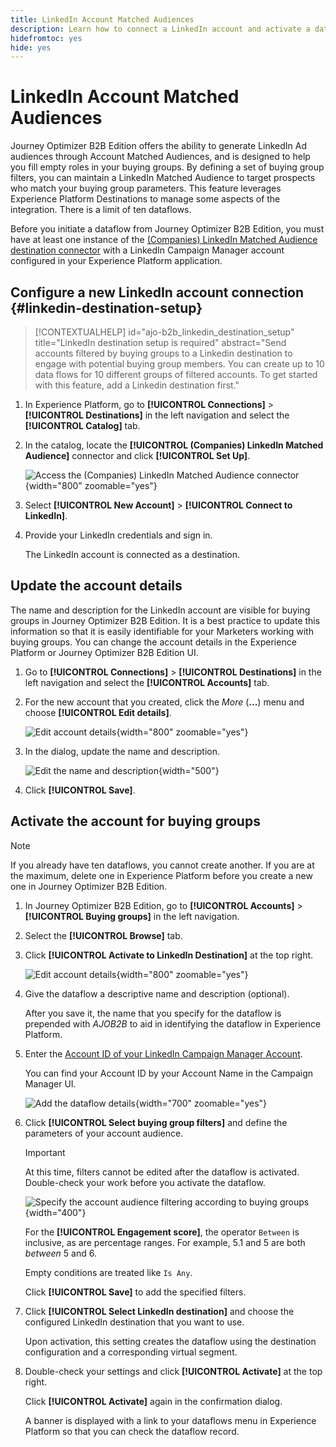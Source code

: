 ```yaml
---
title: LinkedIn Account Matched Audiences
description: Learn how to connect a LinkedIn account and activate a dataflow for buying groups.
hidefromtoc: yes
hide: yes
---
```

# LinkedIn Account Matched Audiences

Journey Optimizer B2B Edition offers the ability to generate LinkedIn Ad audiences through Account Matched Audiences, and is designed to help you fill empty roles in your buying groups. By defining a set of buying group filters, you can maintain a LinkedIn Matched Audience to target prospects who match your buying group parameters. This feature leverages Experience Platform Destinations to manage some aspects of the integration. There is a limit of ten dataflows.

Before you initiate a dataflow from Journey Optimizer B2B Edition, you must have at least one instance of the [(Companies) LinkedIn Matched Audience destination connector](https://experienceleague.adobe.com/en/docs/experience-platform/destinations/catalog/social/linkedin#connect) with a LinkedIn Campaign Manager account configured in your Experience Platform application.

## Configure a new LinkedIn account connection {#linkedin-destination-setup}

>[!CONTEXTUALHELP]
>id="ajo-b2b_linkedin_destination_setup"
>title="LinkedIn destination setup is required"
>abstract="Send accounts filtered by buying groups to a Linkedin destination to engage with potential buying group members. You can create up to 10 data flows for 10 different groups of filtered accounts. To get started with this feature, add a Linkedin destination first."

1. In Experience Platform, go to **[!UICONTROL Connections]** > **[!UICONTROL Destinations]** in the left navigation and select the **[!UICONTROL Catalog]** tab.

1. In the catalog, locate the **[!UICONTROL (Companies) LinkedIn Matched Audience]** connector and click **[!UICONTROL Set Up]**.

   ![Access the (Companies) LinkedIn Matched Audience connector](./assets/aep-destinations-catalog-linkedin.png){width="800" zoomable="yes"}

1. Select **[!UICONTROL New Account]** > **[!UICONTROL Connect to LinkedIn]**.

1. Provide your LinkedIn credentials and sign in.

   The LinkedIn account is connected as a destination.

## Update the account details
   
The name and description for the LinkedIn account are visible for buying groups in Journey Optimizer B2B Edition. It is a best practice to update this information so that it is easily identifiable for your Marketers working with buying groups. You can change the account details in the Experience Platform or Journey Optimizer B2B Edition UI.

1. Go to **[!UICONTROL Connections]** > **[!UICONTROL Destinations]** in the left navigation and select the **[!UICONTROL Accounts]** tab.

1. For the new account that you created, click the _More_ (**...**) menu and choose **[!UICONTROL Edit details]**.

    ![Edit account details](./assets/aep-destinations-accounts-edit-details.png){width="800" zoomable="yes"}
   
1. In the dialog, update the name and description.

    ![Edit the name and description](./assets/destinations-linkedin-account-edit-details-dialog.png){width="500"}

1. Click **[!UICONTROL Save]**.

## Activate the account for buying groups

>[!NOTE]
>
>If you already have ten dataflows, you cannot create another. If you are at the maximum, delete one in Experience Platform before you create a new one in Journey Optimizer B2B Edition. 

1. In Journey Optimizer B2B Edition, go to **[!UICONTROL Accounts]** > **[!UICONTROL Buying groups]** in the left navigation.

1. Select the **[!UICONTROL Browse]** tab.

1. Click **[!UICONTROL Activate to LinkedIn Destination]** at the top right.

   ![Edit account details](./assets/activate-linkedin-destination.png){width="800" zoomable="yes"}

1. Give the dataflow a descriptive name and description (optional). 

   After you save it, the name that you specify for the dataflow is prepended with _AJOB2B_ to aid in identifying the dataflow in Experience Platform.

1. Enter the [Account ID of your LinkedIn Campaign Manager Account](https://www.linkedin.com/help/lms/answer/a424270).

   You can find your Account ID by your Account Name in the Campaign Manager UI.

    ![Add the dataflow details](./assets/destinations-linkedin-activate-details.png){width="700" zoomable="yes"}

1. Click **[!UICONTROL Select buying group filters]** and define the parameters of your account audience.

   >[!IMPORTANT]
   >
   >At this time, filters cannot be edited after the dataflow is activated. Double-check your work before you activate the dataflow.

   ![Specify the account audience filtering according to buying groups](./assets/destinations-linkedin-activate-buying-group-filters.png){width="400"}

   For the **[!UICONTROL Engagement score]**, the operator `Between` is inclusive, as are percentage ranges. For example, 5.1 and 5 are both _between_ 5 and 6.

   Empty conditions are treated like `Is Any`.

   Click **[!UICONTROL Save]** to add the specified filters.

1. Click **[!UICONTROL Select LinkedIn destination]** and choose the configured LinkedIn destination that you want to use. 

   Upon activation, this setting creates the dataflow using the destination configuration and a corresponding virtual segment.

1. Double-check your settings and click **[!UICONTROL Activate]** at the top right.

   Click **[!UICONTROL Activate]** again in the confirmation dialog.

   A banner is displayed with a link to your dataflows menu in Experience Platform so that you can check the dataflow record.
